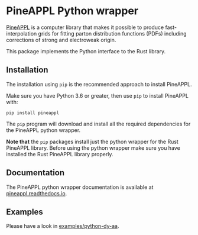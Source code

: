 # PineAPPL Python wrapper

[PineAPPL](https://n3pdf.github.io/pineappl/) is a computer library that makes it possible to produce fast-interpolation grids for fitting parton distribution functions (PDFs) including corrections of strong and electroweak origin.

This package implements the Python interface to the Rust library.

## Installation

The installation using `pip` is the recommended approach to install PineAPPL.

Make sure you have Python 3.6 or greater, then use `pip` to install PineAPPL with:

```
pip install pineappl
```

The `pip` program will download and install all the required dependencies for the PineAPPL python wrapper.

**Note that** the `pip` packages install just the python wrapper for the Rust PineAPPL library. Before using the python wrapper make sure you have installed the Rust PineAPPL library properly.


## Documentation

The PineAPPL python wrapper documentation is available at [pineappl.readthedocs.io](https://pineappl.readthedocs.io).

## Examples

Please have a look in [examples/python-dy-aa](https://github.com/N3PDF/pineappl/tree/master/examples/python-dy-aa).

